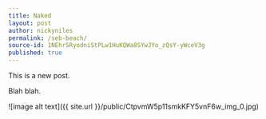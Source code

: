 ```yaml
---
title: Naked
layout: post
author: nickyniles
permalink: /seb-beach/
source-id: 1NEhrSRyodniStPLw1HuKQWa8SYwJYo_zQsY-yWceV3g
published: true
---
```

This is a new post. 

Blah blah.

![image alt text]({{ site.url }}/public/CtpvmW5p11smkKFY5vnF6w_img_0.jpg)

